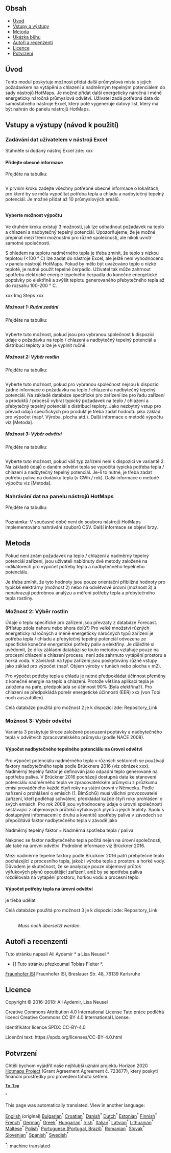 <h2> Obsah </h2><ul><li> <a href="#introduction">Úvod</a> </li><li> <a href="#inputs-and-outputs">Vstupy a výstupy</a> </li><li> <a href="#method">Metoda</a> </li><li> <a href="#sample-run">Ukázka běhu</a> </li><li> <a href="#authors-and-reviewers">Autoři a recenzenti</a> </li><li> <a href="#license">Licence</a> </li><li> <a href="#acknowledgement">Potvrzení</a> </li></ul><h2> Úvod </h2><p> Tento modul poskytuje možnost přidat další průmyslová místa s jejich požadavkem na vytápění a chlazení a nadměrným tepelným potenciálem do sady nástrojů HotMaps. Je možné přidat další energeticky náročná i méně energeticky náročná průmyslová odvětví. Uživatel zadá potřebná data do samostatného nástroje Excel, který poté vygeneruje datový list, který má být nahrán do panelu nástrojů HotMaps. </p><h2> Vstupy a výstupy (návod k použití) </h2><h3> Zadávání dat uživatelem v nástroji Excel </h3><p> Stáhněte si dodaný nástroj Excel zde: xxx </p><h4> Přidejte obecné informace </h4><p> Přejděte na tabulku: <figure><img alt="" src="https://github.com/HotMaps/hotmaps_wiki/blob/master/Images/cm_add_industry_plant/General_information.PNG"/></figure></p><p> V prvním kroku zadejte všechny potřebné obecné informace o lokalitách, pro které by se měla vypočítat potřeba tepla a chladu a nadbytečný tepelný potenciál. Je možné přidat až 10 průmyslových areálů. </p><figure><img alt="" src="https://github.com/HotMaps/hotmaps_wiki/blob/master/Images/cm_add_industry_plant/General_information_Box.PNG"/></figure><h4> Vyberte možnost výpočtu </h4><p> Ve druhém kroku existují 3 možnosti, jak lze odhadnout požadavek na teplo a chlazení a nadbytečný tepelný potenciál. Upozorňujeme, že je možné přepínat mezi třemi možnostmi pro různé společnosti, ale nikoli uvnitř samotné společnosti. </p><p> S ohledem na teplotu nadměrného tepla je třeba zmínit, že teplo s nízkou teplotou (&lt;100 ° C) lze zadat do nástroje Excel, ale ještě není vyhodnoceno v panelu nástrojů HotMaps. Pokud by mělo být uvažováno teplo o nízké teplotě, je nutné použít tepelné čerpadlo. Uživatel tak může zahrnout spotřebu elektrické energie tepelného čerpadla do konečné energetické poptávky po elektřině a zvýšit teplotu generovaného přebytečného tepla až do rozsahu 100-200 ° C. </p><p> xxx Img Steps xxx </p><h5> Možnost 1: Ruční zadání </h5><p> Přejděte na tabulku: <figure><img alt="" src="https://github.com/HotMaps/hotmaps_wiki/blob/master/Images/cm_add_industry_plant/Option1.PNG"/></figure></p><p> Vyberte tuto možnost, pokud jsou pro vybranou společnost k dispozici údaje o požadavku na teplo / chlazení a nadbytečný tepelný potenciál a distribuci teploty a lze je vyplnit ručně. </p><h5> Možnost 2: Výběr rostlin </h5><p> Přejděte na tabulku: <figure><img alt="" src="https://github.com/HotMaps/hotmaps_wiki/blob/master/Images/cm_add_industry_plant/Option2.PNG"/></figure></p><p> Vyberte tuto možnost, pokud pro vybranou společnost nejsou k dispozici žádné informace o požadavku na teplo / chlazení a nadbytečný tepelný potenciál. Na základě databáze specifické pro zařízení lze pro řadu zařízení a produktů / procesů vybrat typický požadavek na teplo / chlazení a přebytečný tepelný potenciál s distribucí teploty. Jako nezbytný vstup pro převod údajů specifických pro produkt je třeba zadat hodnotu jako základ pro výpočet (např. Výroba, plocha atd.). Další informace o metodě výpočtu viz [Metoda]. </p><h5> Možnost 3: Výběr odvětví </h5><p> Přejděte na tabulku: <figure><img alt="" src="https://github.com/HotMaps/hotmaps_wiki/blob/master/Images/cm_add_industry_plant/Option3.PNG"/></figure></p><p> Vyberte tuto možnost, pokud váš typ zařízení není k dispozici ve variantě 2. Na základě údajů o daném odvětví tepla se vypočítá typická potřeba tepla / chlazení a nadbytečný tepelný potenciál. Je-li to nutné, je třeba zadat potřebu paliva na dodávku tepla (v GWh / rok). Další informace o metodě výpočtu viz [Metoda]. </p><h3> Nahrávání dat na panelu nástrojů HotMaps </h3><p> Přejděte na tabulku: <figure><img alt="" src="https://github.com/HotMaps/hotmaps_wiki/blob/master/Images/cm_add_industry_plant/Data_Import.PNG"/></figure></p><p> Poznámka: V současné době není do souboru nástrojů HotMaps implementováno nahrávání souborů CSV. Další informace se objeví brzy. </p><h2> Metoda </h2><p> Pokud není znám požadavek na teplo / chlazení a nadměrný tepelný potenciál zařízení, jsou uživateli nabídnuty dvě metody založené na indikátorech pro výpočet potřeby tepla a nadbytečného tepelného potenciálu. </p><p> Je třeba zmínit, že tyto hodnoty jsou pouze orientační přibližné hodnoty pro typické elektrárny (možnost 2) nebo na odvětvové úrovni (možnost 3) a nenahrazují podrobnou analýzu a měření potřeby tepla a přebytečného tepla rostliny. </p><h3> Možnost 2: Výběr rostlin </h3><p> Údaje o teplu specifické pro zařízení jsou převzaty z databáze Forecast. (Přístup zdola nahoru nebo shora dolů?) Pro velké množství různých energeticky náročných a méně energeticky náročných typů zařízení je potřeba tepla / chladu a přebytečný tepelný potenciál odvozena ze specifické konečné energetické potřeby paliv a elektřiny. Je důležité si uvědomit, že díky základní databázi se touto metodou vztahuje pouze na procesní chlazení a chlazení procesu; není zde zahrnuto vytápění prostoru a horká voda. V závislosti na typu zařízení jsou poskytovány různé vstupy jako základ pro výpočet (např. Objem výroby v tunách nebo plocha v m2). </p><p> Pro výpočet potřeby tepla a chladu je nutné předpokládat účinnost přeměny z konečné energie na teplo a chlazení. Protože většina aplikací tepla je založena na páře, předpokládá se účinnost 90% (Byla elektřina?). Pro chlazení se předpokládá poměr energetické účinnosti (EER) xxx (von Tobi noch auszufüllen). </p><p> Celá databáze použitá pro možnost 2 je k dispozici zde: Repository_Link </p><h3> Možnost 3: Výběr odvětví </h3><p> Varianta 3 poskytuje široce založené posouzení poptávky a nadbytečného tepla v odvětvích zpracovatelského průmyslu (podle NACE 2008). </p><h4> Výpočet nadbytečného tepelného potenciálu na úrovni odvětví </h4><p> Pro výpočet potenciálu nadměrného tepla v různých sektorech se používají faktory nadbytečného tepla podle Brücknera 2016 (viz obrázek xxx). Nadměrný tepelný faktor je definován jako odpadní teplo generované na spotřebu paliva. V Brückner 2016 pocházejí dostupná data ke stanovení potenciálu nadměrného tepla ve zpracovatelském průmyslu z průzkumu emisí prováděného každé čtyři roky na státní úrovni v Německu. Podle nařízení o prohlášení o emisích (1. BImSchG) musí všichni provozovatelé zařízení, kteří podléhají schválení, předkládat každé čtyři roky prohlášení o svých emisích. Pro rok 2008 jsou vyhodnoceny údaje o úrovni společnosti sestávající z objemových průtoků výfukových plynů a jejich teploty. Spolu s dostupnými informacemi o druhu a kvantitě spotřeby paliva v závodech se přepočítává faktor nadbytečného tepla v závodě jako </p><p> Nadměrný tepelný faktor = Nadměrná spotřeba tepla / paliva </p><p> Nakonec se faktor nadbytečného tepla počítá nejen na úrovni společnosti, ale také na úrovni odvětví. Podrobné informace viz Brückner 2016. </p><p> Mezi nadměrné tepelné faktory podle Brückner 2016 patří přebytečné teplo pocházející z procesního tepla, jakož i výroba tepla z prostoru a horké vody. Důvodem je skutečnost, že se analyzuje pouze objemový průtok výfukových plynů opouštějící zařízení, aniž by se spotřeba paliva rozdělovala na vytápění prostoru, horkou vodu a procesní teplo. </p><h4> Výpočet potřeby tepla na úrovni odvětví </h4><p> je třeba udělat </p><p> Celá databáze použitá pro možnost 3 je k dispozici zde: Repository_Link </p><figure><img alt="" src="https://github.com/HotMaps/hotmaps_wiki/blob/master/Images/cm_add_industry_plant/Factors.PNG"/><figcaption> <i><br/> Muss noch übersetzt werden.</i> </figcaption></figure><h2> Autoři a recenzenti </h2><p> Tuto stránku napsali Ali Aydemir * a Lisa Neusel * </p><ul><li> [] Tuto stránku přezkoumal Tobias Fleiter *. </li></ul><p> <a href="https://isi.fraunhofer.de/">Fraunhofer ISI</a> Fraunhofer ISI, Breslauer Str. 48, 76139 Karlsruhe </p><h2> Licence </h2><p> Copyright © 2016-2018: Ali Aydemir, Lisa Neusel </p><p> Creative Commons Attribution 4.0 International License Tato práce podléhá licenci Creative Commons CC BY 4.0 International License. </p><p> Identifikátor licence SPDX: CC-BY-4.0 </p><p> Licenční text: https://spdx.org/licenses/CC-BY-4.0.html </p><h2> Potvrzení </h2><p> Chtěli bychom vyjádřit naše nejhlubší uznání projektu Horizon 2020 <a href="https://www.hotmaps-project.eu">Hotmaps Project</a> (Grant Agreement Agreement č. 723677), který poskytl finanční prostředky pro provedení tohoto šetření. </p><p><ins> <code><strong><a href="#table-of-contents">To Top</a></strong></code> </ins> </p><p> &quot; </p>

This page was automatically translated. View in another language:

[English](en-CM-Add-industry-plant) (original) [Bulgarian](bg-CM-Add-industry-plant)<sup>\*</sup> [Croatian](hr-CM-Add-industry-plant)<sup>\*</sup>  [Danish](da-CM-Add-industry-plant)<sup>\*</sup> [Dutch](nl-CM-Add-industry-plant)<sup>\*</sup> [Estonian](et-CM-Add-industry-plant)<sup>\*</sup> [Finnish](fi-CM-Add-industry-plant)<sup>\*</sup> [French](fr-CM-Add-industry-plant)<sup>\*</sup> [German](de-CM-Add-industry-plant)<sup>\*</sup> [Greek](el-CM-Add-industry-plant)<sup>\*</sup> [Hungarian](hu-CM-Add-industry-plant)<sup>\*</sup> [Irish](ga-CM-Add-industry-plant)<sup>\*</sup> [Italian](it-CM-Add-industry-plant)<sup>\*</sup> [Latvian](lv-CM-Add-industry-plant)<sup>\*</sup> [Lithuanian](lt-CM-Add-industry-plant)<sup>\*</sup> [Maltese](mt-CM-Add-industry-plant)<sup>\*</sup> [Polish](pl-CM-Add-industry-plant)<sup>\*</sup> [Portuguese (Portugal, Brazil)](pt-CM-Add-industry-plant)<sup>\*</sup> [Romanian](ro-CM-Add-industry-plant)<sup>\*</sup> [Slovak](sk-CM-Add-industry-plant)<sup>\*</sup> [Slovenian](sl-CM-Add-industry-plant)<sup>\*</sup> [Spanish](es-CM-Add-industry-plant)<sup>\*</sup> [Swedish](sv-CM-Add-industry-plant)<sup>\*</sup> 

<sup>\*</sup>: machine translated

